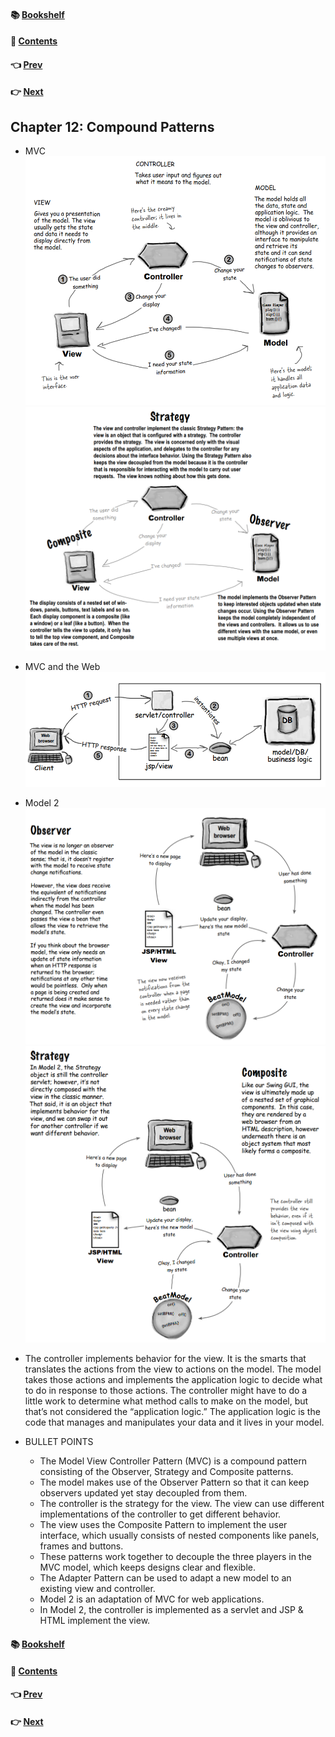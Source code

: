 #### &#x1F4DA; [Bookshelf](../)
#### &#x1F4DC; [Contents](./README.md#contents)
#### &#x1F448; [Prev](./Ch11_the_Proxy_Pattern.md)
#### &#x1F449; [Next](./Ch13_Better_Living_with_Patterns.md)

## Chapter 12: Compound Patterns

- MVC  
![alt text](res/fig_12_1_MVC_1.PNG)  
![alt text](res/fig_12_2_MVC_2.PNG)  

- MVC and the Web  
![alt text](res/fig_12_3_MVC_and_the_Web.PNG)  

- Model 2  
![alt text](res/fig_12_4_Model_2_1.PNG)  
![alt text](res/fig_12_5_Model_2_2.PNG)  

- The controller implements behavior for the view. It is the smarts that translates the actions from the view to actions on the model. The model takes those actions and implements the application logic to decide what to do in response to those actions. The controller might have to do a little work to determine what method calls to make on the model, but that’s not considered the “application logic.” The application logic is the code that manages and manipulates your data and it lives in your model.

- BULLET POINTS
	- The Model View Controller Pattern (MVC) is a compound pattern consisting of the Observer, Strategy and Composite patterns.
	- The model makes use of the Observer Pattern so that it can keep observers updated yet stay decoupled from them.
	- The controller is the strategy for the view. The view can use different implementations of the controller to get different behavior.
	- The view uses the Composite Pattern to implement the user interface, which usually consists of nested components like panels, frames and buttons.
	- These patterns work together to decouple the three players in the MVC model, which keeps designs clear and flexible.
	- The Adapter Pattern can be used to adapt a new model to an existing view and controller.
	- Model 2 is an adaptation of MVC for web applications.
	- In Model 2, the controller is implemented as a servlet and JSP & HTML implement the view.

#### &#x1F4DA; [Bookshelf](../)
#### &#x1F4DC; [Contents](./README.md#contents)
#### &#x1F448; [Prev](./Ch11_the_Proxy_Pattern.md)
#### &#x1F449; [Next](./Ch13_Better_Living_with_Patterns.md)